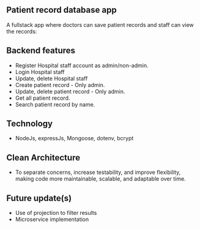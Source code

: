 ## Patient record database app

A fullstack app where doctors can save patient records and staff can view the records:

## Backend features

* Register Hospital staff account as admin/non-admin.
* Login Hospital staff
* Update, delete Hospital staff
* Create patient record - Only admin.
* Update, delete patient record - Only admin.
* Get all patient record.
* Search patient record by name.

## Technology

* NodeJs, expressJs, Mongoose, dotenv, bcrypt
## Clean Architecture

* To separate concerns, increase testability, and improve flexibility, making code more maintainable, scalable, and adaptable over time.

## Future update(s)

* Use of projection to filter results
* Microservice implementation
